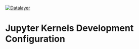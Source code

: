 [![Datalayer](https://assets.datalayer.tech/datalayer-25.svg)](https://datalayer.io)

# Jupyter Kernels Development Configuration
